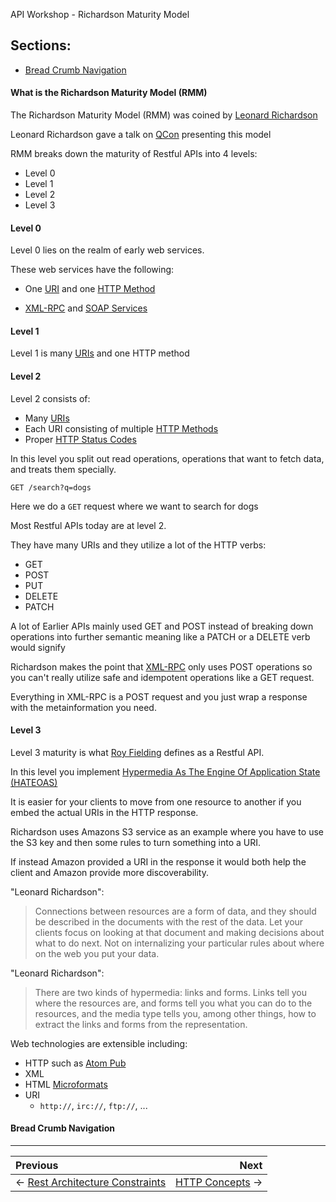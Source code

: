 API Workshop - Richardson Maturity Model

## Sections:

* [Bread Crumb Navigation](#bread-crumb-navigation)

#### What is the Richardson Maturity Model (RMM)

The Richardson Maturity Model (RMM) was coined by [Leonard Richardson](https://www.crummy.com/)

Leonard Richardson gave a talk on [QCon](https://qconferences.com/) presenting this model

RMM breaks down the maturity of Restful APIs into 4 levels:

* Level 0
* Level 1
* Level 2
* Level 3

#### Level 0

Level 0 lies on the realm of early web services.

These web services have the following:

* One [URI](https://en.wikipedia.org/wiki/Uniform_Resource_Identifier) and one [HTTP Method](https://en.wikipedia.org/wiki/Hypertext_Transfer_Protocol#Request_methods)

* [XML-RPC](https://en.wikipedia.org/wiki/XML-RPC) and [SOAP Services](https://en.wikipedia.org/wiki/SOAP)
  
#### Level 1

Level 1 is many [URIs](https://en.wikipedia.org/wiki/Uniform_Resource_Identifier) and one HTTP method

#### Level 2

Level 2 consists of:

* Many [URIs](https://en.wikipedia.org/wiki/Uniform_Resource_Identifier)
* Each URI consisting of multiple [HTTP Methods](https://en.wikipedia.org/wiki/Hypertext_Transfer_Protocol#Request_methods)
* Proper [HTTP Status Codes](https://en.wikipedia.org/wiki/Hypertext_Transfer_Protocol#Status_codes)

In this level you split out read operations, operations that want to fetch data, and treats them specially.

```http
GET /search?q=dogs
```

Here we do a `GET` request where we want to search for dogs

Most Restful APIs today are at level 2. 

They have many URIs and they utilize a lot of the HTTP verbs:

* GET
* POST
* PUT
* DELETE
* PATCH

A lot of Earlier APIs mainly used GET and POST instead of breaking down operations into further semantic meaning like a PATCH or a DELETE verb would signify

Richardson makes the point that [XML-RPC](https://en.wikipedia.org/wiki/XML-RPC) only uses POST operations so you can't really utilize safe and idempotent operations like a GET request.

Everything in XML-RPC is a POST request and you just wrap a response with the metainformation you need.

#### Level 3

Level 3 maturity is what [Roy Fielding](https://en.wikipedia.org/wiki/Roy_Fielding) defines as a Restful API.

In this level you implement [Hypermedia As The Engine Of Application State (HATEOAS)](https://en.wikipedia.org/wiki/HATEOAS)

It is easier for your clients to move from one resource to another if you embed the actual URIs in the HTTP response.

Richardson uses Amazons S3 service as an example where you have to use the S3 key and then some rules to turn something into a URI.

If instead Amazon provided a URI in the response it would both help the client and Amazon provide more discoverability.

"Leonard Richardson":

> Connections between resources are a form of data, and they should be described in the documents with the rest of the data. Let your clients focus on looking at that document and making decisions about what to do next. Not on internalizing your particular rules about where on the web you put your data.

"Leonard Richardson":

> There are two kinds of hypermedia: links and forms. Links tell you where the resources are, and forms tell you what you can do to the resources, and the media type tells you, among other things, how to extract the links and forms from the representation.

Web technologies are extensible including:

* HTTP such as [Atom Pub](https://en.wikipedia.org/wiki/Atom_(Web_standard))
* XML
* HTML [Microformats](https://en.wikipedia.org/wiki/Microformat)
* URI 
  * `http://`, `irc://`, `ftp://`, ...
  
#### Bread Crumb Navigation
_________________________

Previous | Next
:------- | ---:
← [Rest Architecture Constraints](./rest-constraints.md) | [HTTP Concepts](./http-concepts.md) →
